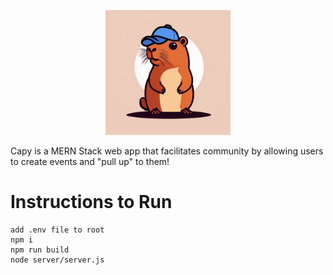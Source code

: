 <p align="center">
  <img src="./src/assets/capy.png" alt="Capy Logo" width="200" class="center"/>
</p>
  Capy is a MERN Stack web app that facilitates community by allowing users to create events and "pull up" to them!

# Instructions to Run
```
add .env file to root
npm i 
npm run build
node server/server.js
```
